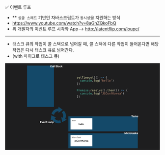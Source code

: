 ✅ 이벤트 루프

* ** `싱글 스레드` 기반인 자바스크립트가 `동시성`을 지원하는 방식
* https://www.youtube.com/watch?v=8aGhZQkoFbQ
* 위 개발자의 이벤트 루프 시각화 App--> http://latentflip.com/loupe/

<hr />

* 태스크 큐의 작업이 콜 스택으로 넘어갈 때, 콜 스택에 다른 작업이 들어온다면 해당 작업은 다시 태스크 큐로 넘어간다.
* (with 마이크로 태스크 큐)

![microtask](/resources/microtask.gif)
